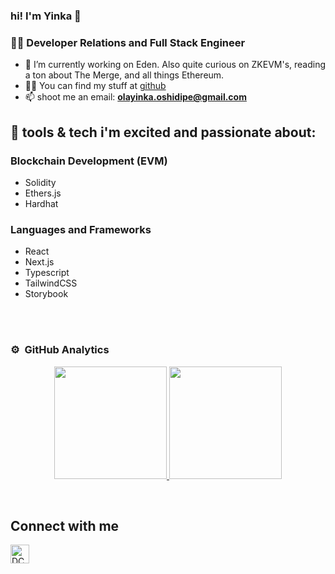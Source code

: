 ### hi! I'm Yinka 👋

<!--
**geniusyinka** is a ✨ _special_ ✨ repository because its `README.md` (this file) appears on your GitHub profile.

Here are some ideas to get you started:

- 🔭 I’m currently working on ...
- 🌱 I’m currently learning ...
- 👯 I’m looking to collaborate on ...
- 🤔 I’m looking for help with ...
- 💬 Ask me about ...
- 📫 How to reach me: ...
- 😄 Pronouns: ...
- ⚡ Fun fact: ...
-->

<h3>👨‍💻  Developer Relations and Full Stack Engineer </h3>

- 🔭 I’m currently working on Eden. Also quite curious on ZKEVM's, reading a ton about The Merge, and all things Ethereum. 
- 👨‍💻 You can find my stuff at [github](https://github.com/geniusyinka?tab=repositories)
- 📫 shoot me an email: **olayinka.oshidipe@gmail.com**

## 🌱 tools & tech i'm excited and passionate about: 

### Blockchain Development (EVM)

- Solidity
- Ethers.js
- Hardhat

### Languages and Frameworks

- React
- Next.js
- Typescript
- TailwindCSS
- Storybook

<br />

<br /> 


### ⚙️ &nbsp;GitHub Analytics

<p align="center">
<a href="https://github.com/geniusyinka">
<img height="180em" src="https://github-readme-stats-eight-theta.vercel.app/api?username=geniusyinka&show_icons=true&theme=algolia&include_all_commits=true&count_private=true"/>
<img height="180em" src="https://github-readme-stats-eight-theta.vercel.app/api/top-langs/?username=geniusyinka&layout=compact&langs_count=8&theme=algolia"/>
</a>
</p>


&nbsp;&nbsp;
</p>  



[twitter]: https://twitter.com/geniusyinka 

## Connect with me

[<img align="left" alt="DCBuilder | Twitter" width="30px" src="https://cdn.jsdelivr.net/npm/simple-icons@v3/icons/twitter.svg" />][twitter]

